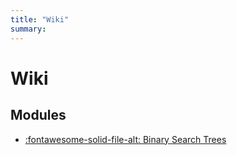 ```yaml
---
title: "Wiki"
summary:
---
```


Wiki
===

Modules
---

- [:fontawesome-solid-file-alt: Binary Search Trees](01-binary-search-trees.md)
